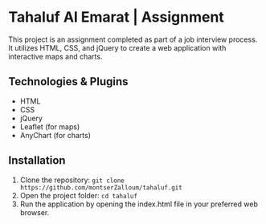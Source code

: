 # Tahaluf Al Emarat | Assignment

This project is an assignment completed as part of a job interview process. It utilizes HTML, CSS, and jQuery to create a web application with interactive maps and charts.

## Technologies & Plugins

- HTML
- CSS
- jQuery
- Leaflet (for maps)
- AnyChart (for charts)

## Installation

1. Clone the repository: `git clone https://github.com/montserZalloum/tahaluf.git`
2. Open the project folder: `cd tahaluf`
3. Run the application by opening the index.html file in your preferred web browser.
